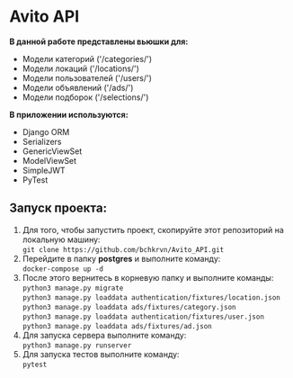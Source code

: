 Avito API
=


**В данной работе представлены вьюшки для:**
* Модели категорий ('/categories/')
* Модели локаций ('/locations/')
* Модели пользователей ('/users/')
* Модели объявлений ('/ads/')
* Модели подборок ('/selections/')

**В приложении используются:**
* Django ORM
* Serializers
* GenericViewSet
* ModelViewSet
* SimpleJWT
* PyTest

Запуск проекта:
-
1) Для того, чтобы запустить проект, скопируйте этот репозиторий на локальную машину:  
`git clone https://github.com/bchkrvn/Avito_API.git`
2) Перейдите в папку **postgres** и выполните команду:  
`docker-compose up -d`
3) После этого вернитесь в корневую папку и выполните команды:  
`python3 manage.py migrate`  
`python3 manage.py loaddata authentication/fixtures/location.json`  
`python3 manage.py loaddata ads/fixtures/category.json`  
`python3 manage.py loaddata authentication/fixtures/user.json`  
`python3 manage.py loaddata ads/fixtures/ad.json`
4) Для запуска сервера выполните команду:  
`python3 manage.py runserver`
5) Для запуска тестов выполните команду:  
`pytest`
